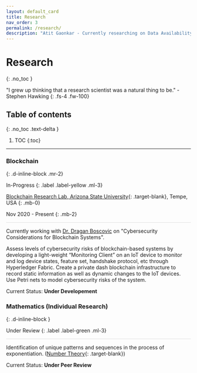 ```yaml
---
layout: default_card
title: Research
nav_order: 3
permalink: /research/
description: "Atit Gaonkar - Currently researching on Data Availability vs Data Security. Also takes interest in Number Theory and it's Application"
---
```


<style>

.horizontal-rule{
    border-top: 1px solid #DDD;
}

</style>

# Research
{: .no_toc }

"I grew up thinking that a research scientist was a natural thing to be." - Stephen Hawking
{: .fs-4 .fw-100}

## Table of contents
{: .no_toc .text-delta }

1. TOC
{:toc}

---

### Blockchain
{: .d-inline-block .mr-2}

In-Progress
{: .label .label-yellow .ml-3}

[Blockchain Research Lab, Arizona State University](https://blockchain.asu.edu/){: .target-blank}, Tempe, USA
{: .mb-0}

Nov 2020 - Present
{: .mb-2}

<div class="horizontal-rule mb-4"></div>

<!-- {: .d-inline-block } -->


Currently working with [Dr. Dragan Boscovic]() on "Cybersecurity Considerations for Blockchain Systems".

Assess levels of cybersecurity risks of blockchain-based systems by developing a light-weight “Monitoring Client” on an IoT device to monitor and log device states, feature set, handshake protocol, etc through Hyperledger Fabric. Create a private dash blockchain infrastructure to record static information as well as dynamic changes to the IoT devices. Use Petri nets to model cybersecurity risks of the system.

Current Status: <strong>Under Developement</strong>



### Mathematics (Individual Research)
{: .d-inline-block }

Under Review
{: .label .label-green .ml-3}

<div class="horizontal-rule mb-4"></div>

Identification of unique patterns and sequences in the process of exponentiation. ([Number Theory](https://en.wikipedia.org/wiki/Number_theory){: .target-blank})

Current Status: <strong>Under Peer Review</strong>





<script src="https://code.jquery.com/jquery-3.4.1.slim.min.js" integrity="sha384-J6qa4849blE2+poT4WnyKhv5vZF5SrPo0iEjwBvKU7imGFAV0wwj1yYfoRSJoZ+n" crossorigin="anonymous"></script>
<script src="https://cdn.jsdelivr.net/npm/popper.js@1.16.0/dist/umd/popper.min.js" integrity="sha384-Q6E9RHvbIyZFJoft+2mJbHaEWldlvI9IOYy5n3zV9zzTtmI3UksdQRVvoxMfooAo" crossorigin="anonymous"></script>
<script src="https://stackpath.bootstrapcdn.com/bootstrap/4.4.1/js/bootstrap.min.js" integrity="sha384-wfSDF2E50Y2D1uUdj0O3uMBJnjuUD4Ih7YwaYd1iqfktj0Uod8GCExl3Og8ifwB6" crossorigin="anonymous"></script>
<script src="https://unpkg.com/aos@next/dist/aos.js"></script>
<script>
  AOS.init();
  $(window).on('load', function() {
        $(window).scrollTop(0);
        $('.main-content-wrap').scrollTop(0);
        for(var i=0;i<document.getElementsByClassName('bootstrap-iso').length;i++)
        {
            document.getElementsByClassName('tags')[i].setAttribute("id", document.getElementsByClassName('bootstrap-iso')[i].getElementsByTagName('h3')[0].getAttribute('id'));
        }
        AOS.refresh();
        var $animation_elements = $('.bootstrap-iso');
        var $window = $(window);
        var window_height = $window.height();
        var window_top_position = $window.scrollTop();
        var window_bottom_position = (window_top_position + window_height);
        $('.target-blank').attr('target','blank');
        $('pre').addClass("mb-0");
        $('p > a.no-mb').parent().addClass("mb-0");
        $('a > img').parent().addClass("image-link");
        $('img.logo-link').parent().attr('target','blank');
        $('.main-content-wrap').on('scroll', function() {
            console.log("triggered");
            $.each($animation_elements, function() {
                var $element = $(this);
                var element_height = $element.outerHeight();
                var element_top_position = $element.offset().top;
                var element_bottom_position = (element_top_position + element_height);
                if ((element_bottom_position >= window_top_position) && (element_top_position <= window_bottom_position)) {
                    $element.addClass('aos-animate');
                } else {
                    $element.removeClass('aos-animate');
                }
            });
        });
        $('.main-content-wrap')[0].scrollTop += 1;
        $('.main-content-wrap')[0].scrollTop -= 1;
  });
</script>